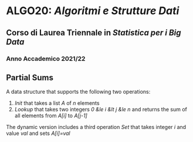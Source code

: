 # ALGO20: *Algoritmi e Strutture Dati* #
## Corso di Laurea Triennale in *Statistica per i Big Data* ##
### Anno Accademico 2021/22 ###


## Partial Sums ##

A data structure that supports the following two operations:

1. *Init* that takes a list *A* of *n* elements
2. *Lookup* that takes two integers *0 &le i &lt j &le n* and returns
    the sum of all elements from *A[i]* to *A[j-1]*

The dynamic version includes a third operation *Set* that takes 
integer *i* and value *val* and sets *A[i]=val*

